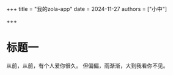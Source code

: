 +++
title = "我的zola-app"
date = 2024-11-27
authors = ["小中"]

+++

# 标题一

从前，从前，有个人爱你很久。
但偏偏，雨渐渐，大到我看你不见。
